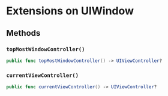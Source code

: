 # Extensions on UIWindow

## Methods

### `topMostWindowController()`

``` swift
public func topMostWindowController() -> UIViewController? 
```

### `currentViewController()`

``` swift
public func currentViewController() -> UIViewController? 
```
